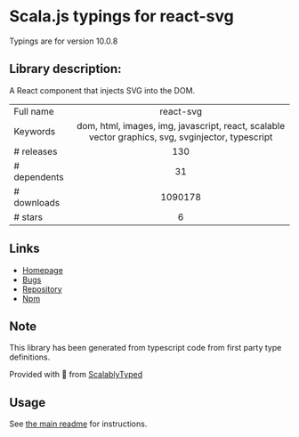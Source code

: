 
# Scala.js typings for react-svg

Typings are for version 10.0.8

## Library description:
A React component that injects SVG into the DOM.

|                    |                 |
| ------------------ | :-------------: |
| Full name          | react-svg |
| Keywords           | dom, html, images, img, javascript, react, scalable vector graphics, svg, svginjector, typescript |
| # releases         | 130 |
| # dependents       | 31 |
| # downloads        | 1090178 |
| # stars            | 6 |

## Links
- [Homepage](https://github.com/tanem/react-svg)
- [Bugs](https://github.com/tanem/react-svg/issues)
- [Repository](https://github.com/tanem/react-svg)
- [Npm](https://www.npmjs.com/package/react-svg)
    


## Note
This library has been generated from typescript code from first party type definitions.

Provided with :purple_heart: from [ScalablyTyped](https://github.com/oyvindberg/ScalablyTyped)

## Usage
See [the main readme](../../readme.md) for instructions.


